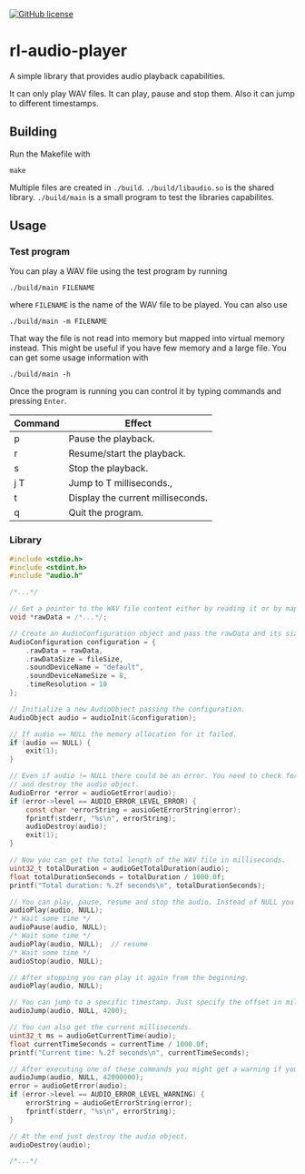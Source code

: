 [![GitHub license](https://img.shields.io/github/license/Naereen/StrapDown.js.svg)](https://github.com/CR1337/rl-audio-player/blob/main/LICENSE)

# rl-audio-player

A simple library that provides audio playback capabilities.

It can only play WAV files. It can play, pause and stop them. Also it can jump to different timestamps.

## Building

Run the Makefile with 
```
make
```
Multiple files are created in `./build`. `./build/libaudio.so` is the shared library. `./build/main` is a small program to test the libraries capabilites.

## Usage

### Test program

You can play a WAV file using the test program by running
```
./build/main FILENAME
```
where `FILENAME` is the name of the WAV file to be played. You can also use
```
./build/main -m FILENAME
```
That way the file is not read into memory but mapped into virtual memory instead. This might be useful if you have few memory and a large file.
You can get some usage information with 
```
./build/main -h
```

Once the program is running you can control it by typing commands and pressing `Enter`.

|Command|Effect                           |
|-------|---------------------------------|
|p      |Pause the playback.              |
|r      |Resume/start the playback.       |
|s      |Stop the playback.               |
|j T    |Jump to T milliseconds.,         |
|t      |Display the current milliseconds.|
|q      |Quit the program.                |

### Library

```C
#include <stdio.h>
#include <stdint.h>
#include "audio.h"

/*...*/

// Get a pointer to the WAV file content either by reading it or by mapping it to memory.
void *rawData = /*...*/;

// Create an AudioConfiguration object and pass the rawData and its size. Also set the name of the playback device and its size. The timeResolution determines every how many milliseconds commands like audioPlay() or audioPause() are processed.
AudioConfiguration configuration = {
    .rawData = rawData,
    .rawDataSize = fileSize,
    .soundDeviceName = "default",
    .soundDeviceNameSize = 8,
    .timeResolution = 10
};

// Initialize a new AudioObject passing the configuration.
AudioObject audio = audioInit(&configuration);

// If audio == NULL the memory allocation for it failed.
if (audio == NULL) {
    exit(1);
}

// Even if audio != NULL there could be an error. You need to check for it
// and destroy the audio object.
AudioError *error = audioGetError(audio);
if (error->level == AUDIO_ERROR_LEVEL_ERROR) {
    const char *errorString = ausioGetErrorString(error);
    fprintf(stderr, "%s\n", errorString);
    audioDestroy(audio);
    exit(1);
}

// Now you can get the total length of the WAV file in milliseconds.
uint32_t totalDuration = audioGetTotalDuration(audio);
float totalDurationSeconds = totalDuration / 1000.0f;
printf("Total duration: %.2f seconds\n", totalDurationSeconds);

// You can play, pause, resume and stop the audio. Instead of NULL you can also pass a pthread_barrier_t in case you want to synchronize the audio thread with other threads.
audioPlay(audio, NULL);
/* Wait some time */
audioPause(audio, NULL);
/* Wait some time */
audioPlay(audio, NULL);  // resume
/* Wait some time */
audioStop(audio, NULL);

// After stopping you can play it again from the beginning.
audioPlay(audio, NULL);

// You can jump to a specific timestamp. Just specify the offset in milliseconds.
audioJump(audio, NULL, 4200);

// You can also get the current milliseconds.
uint32_t ms = audioGetCurrentTime(audio);
float currentTimeSeconds = currentTime / 1000.0f;
printf("Current time: %.2f seconds\n", currentTimeSeconds);

// After executing one of these commands you might get a warning if you did something wrong. E.g. you might have jumped beyond the end of the audio data. The program is able to self recover from a warning. Everytime you call an audio* function (except audioGetErrorString) the error gets resets.
audioJump(audio, NULL, 42000000);
error = audioGetError(audio);
if (error->level == AUDIO_ERROR_LEVEL_WARNING) {
    errorString = audioGetErrorString(error);
    fprintf(stderr, "%s\n", errorString);
}

// At the end just destroy the audio object.
audioDestroy(audio);

/*...*/

```
